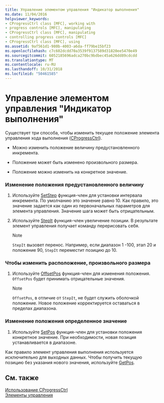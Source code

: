 ```yaml
---
title: Управление элементом управления "Индикатор выполнения"
ms.date: 11/04/2016
helpviewer_keywords:
- CProgressCtrl class [MFC], working with
- progress controls [MFC], manipulating
- CProgressCtrl class [MFC], manipulating
- controlling progress controls [MFC]
- CProgressCtrl class [MFC], using
ms.assetid: 9af561d1-980b-4003-a6da-ff79be15bf23
ms.openlocfilehash: c7c602dcdd70a3539f9137589d31820ee5470e49
ms.sourcegitcommit: 6052185696adca270bc9bdbec45a626dd89cdcdd
ms.translationtype: MT
ms.contentlocale: ru-RU
ms.lasthandoff: 10/31/2018
ms.locfileid: "50461585"
---
```

# <a name="manipulating-the-progress-control"></a>Управление элементом управления "Индикатор выполнения"

Существует три способа, чтобы изменить текущее положение элемента управления хода выполнения ([CProgressCtrl](../mfc/reference/cprogressctrl-class.md)).

- Можно изменить положение величину предустановленного инкремента.

- Положение может быть изменено произвольного размера.

- Положение можно изменить на конкретное значение.

### <a name="to-change-the-position-by-a-preset-amount"></a>Изменение положения предустановленного величину

1. Используйте [SetStep](../mfc/reference/cprogressctrl-class.md#setstep) функция-член для установки интервала инкремента. По умолчанию это значение равно 10. Как правило, это значение задается как один из первоначальных параметров для элемента управления. Значение шага может быть отрицательным.

1. Используйте [StepIt](../mfc/reference/cprogressctrl-class.md#stepit) функция-член увеличение позиции. В результате элемент управления получает команду перерисовать себя.

    > [!NOTE]
    >  `StepIt` вызовет перенос. Например, если диапазон 1 -100, этап 20 и положение 90, `StepIt` переместит позицию до 10.

### <a name="to-change-the-position-by-an-arbitrary-amount"></a>Чтобы изменить расположение, произвольного размера

1. Используйте [OffsetPos](../mfc/reference/cprogressctrl-class.md#offsetpos) функция-член для изменения положения. `OffsetPos` будет принимать отрицательные значения.

    > [!NOTE]
    >  `OffsetPos`, в отличие от `StepIt`, не будет служить оболочкой положение. Новое положение корректируется оставаться в пределах диапазона.

### <a name="to-change-the-position-to-a-specific-value"></a>Изменение положения определенное значение

1. Используйте [SetPos](../mfc/reference/cprogressctrl-class.md#setpos) функция-член для установки положения конкретное значение. При необходимости, новая позиция устанавливается в диапазоне.

Как правило элемент управления выполнения используется исключительно для выходных данных. Чтобы получить текущую позицию без указания нового значения, используйте [GetPos](../mfc/reference/cprogressctrl-class.md#getpos).

## <a name="see-also"></a>См. также

[Использование CProgressCtrl](../mfc/using-cprogressctrl.md)<br/>
[Элементы управления](../mfc/controls-mfc.md)


